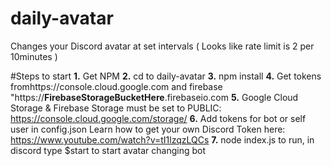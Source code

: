 # daily-avatar
Changes your Discord avatar at set intervals ( Looks like rate limit is 2 per 10minutes )

#Steps to start
**1.** Get NPM
**2.** cd to daily-avatar
**3.** npm install
**4.** Get tokens fromhttps://console.cloud.google.com and firebase "https://**FirebaseStorageBucketHere**.firebaseio.com
**5.** Google Cloud Storage & Firebase Storage must be set to PUBLIC: https://console.cloud.google.com/storage/
**6.** Add tokens for bot or self user in config.json
  Learn how to get your own Discord Token here: https://www.youtube.com/watch?v=tI1lzqzLQCs
**7.** node index.js to run, in discord type $start to start avatar changing bot
